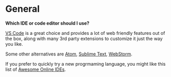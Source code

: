  # General
 **Which IDE or code editor should I use?**
 
[VS Code](https://code.visualstudio.com) is a great choice and provides a lot of web friendly features out of the box, along with many 3rd party extensions to customize it just the way you like.

Some other alternatives are [Atom](https://atom.io), [Sublime Text](https://www.sublimetext.com), [WebStorm](https://www.jetbrains.com/webstorm/).

If you prefer to quickly try a new progrmaming language, you might like this list of [Awesome Online IDEs](https://ide.ceriously.com).
 

